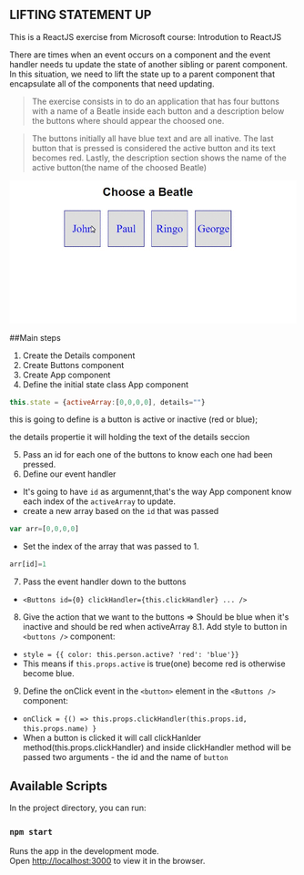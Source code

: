 ## LIFTING STATEMENT UP

This is a ReactJS exercise from Microsoft course: Introdution to ReactJS

There are times when an event occurs on a component and the event handler needs tu update the state of another sibling or parent component. In this situation, we need to lift the state up to a parent component that encapsulate all of the components that need updating.

>The exercise consists in to do an application that has four buttons
 with a name of a Beatle inside each button and a description below the buttons where should appear the choosed one. 

>The buttons initially all have blue text and are all inative. The last button that is pressed is considered the active button and its text becomes red. Lastly, the description section shows the name of the active button(the name of the choosed Beatle)

![gif](https://raw.githubusercontent.com/LeonelAV/IntroductionToReact/master/liftingstateup/liftingupgif.gif)

##Main steps

1. Create the Details component
2. Create Buttons component
3. Create App component
4. Define the initial state class App component
```javascript
this.state = {activeArray:[0,0,0,0], details=""}
```

   this is going to define is a button is active or inactive (red or blue);

   the details propertie it will holding the text of the details seccion

5. Pass an id for each one of the buttons to know each one had been pressed.
6. Define our event handler
  * It's going to have `id` as argumennt,that's the way App component know each index of the `activeArray` to update.
  * create a new array based on the `id` that was passed 
  ```javascript 
  var arr=[0,0,0,0]
  ```
  * Set the index of the array that was passed to 1. 
  ```javascript 
  arr[id]=1
  ```

7. Pass the event handler down to the buttons
  * `<Buttons id={0} clickHandler={this.clickHandler} ... /> `
8. Give the action that we want to the buttons => Should be blue when it's inactive and should be red when activeArray
  8.1. Add style to button in `<buttons />` component:
  * `style = {{ color: this.person.active? 'red': 'blue'}}`
  * This means if `this.props.active` is true(one) become red is otherwise become blue.
9. Define the onClick event in the `<button>` element in the `<Buttons />` component:
  * ` onClick = {() => this.props.clickHandler(this.props.id, this.props.name) } ` 
  * When a button is clicked it will call clickHanlder method(this.props.clickHandler) and inside clickHandler method will be passed two arguments - the id and the name of `button`


## Available Scripts

In the project directory, you can run:

### `npm start`

Runs the app in the development mode.<br>
Open [http://localhost:3000](http://localhost:3000) to view it in the browser.